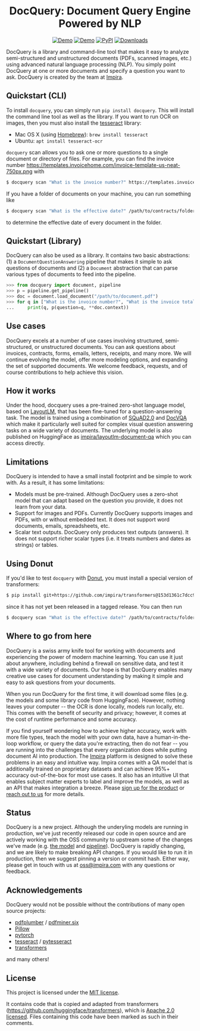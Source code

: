 <div align="center">

# DocQuery: Document Query Engine Powered by NLP

[![Demo](https://img.shields.io/badge/Demo-Gradio-brightgreen)](https://huggingface.co/spaces/impira/docquery)
[![Demo](https://img.shields.io/badge/Demo-Colab-orange)](https://github.com/impira/docquery/blob/main/docquery_example.ipynb)
[![PyPI](https://img.shields.io/pypi/v/docquery?color=green&label=pip%20install%20docquery)](https://pepy.tech/project/docquery)
[![Downloads](https://static.pepy.tech/personalized-badge/docquery?period=total&units=international_system&left_color=grey&right_color=green&left_text=Downloads)](https://pepy.tech/project/docquery)

</div>

DocQuery is a library and command-line tool that makes it easy to analyze semi-structured and unstructured documents (PDFs, scanned
images, etc.) using advanced natural language processing (NLP). You simply point DocQuery at one or more documents and specify a
question you want to ask. DocQuery is created by the team at [Impira](https://www.impira.com/).

## Quickstart (CLI)

To install `docquery`, you can simply run `pip install docquery`. This will install the command line tool as well as the library.
If you want to run OCR on images, then you must also install the [tesseract](https://github.com/tesseract-ocr/tesseract) library:

* Mac OS X (using [Homebrew](https://brew.sh/)): `brew install tesseract`
* Ubuntu: `apt install tesseract-ocr`

`docquery` scan allows you to ask one or more questions to a single document or directory of files. For example, you can
find the invoice number https://templates.invoicehome.com/invoice-template-us-neat-750px.png with

```bash
$ docquery scan "What is the invoice number?" https://templates.invoicehome.com/invoice-template-us-neat-750px.png
```

If you have a folder of documents on your machine, you can run something like

```bash
$ docquery scan "What is the effective date?" /path/to/contracts/folder
```

to determine the effective date of every document in the folder.


## Quickstart (Library)

DocQuery can also be used as a library. It contains two basic abstractions: (1) a `DocumentQuestionAnswering` pipeline
that makes it simple to ask questions of documents and (2) a `Document` abstraction that can parse various types of documents
to feed into the pipeline.

```python
>>> from docquery import document, pipeline
>>> p = pipeline.get_pipeline()
>>> doc = document.load_document("/path/to/document.pdf")
>>> for q in ["What is the invoice number?", "What is the invoice total?"]:
...     print(q, p(question=q, **doc.context))
```

## Use cases

DocQuery excels at a number of use cases involving structured, semi-structured, or unstructured documents. You can ask questions about
invoices, contracts, forms, emails, letters, receipts, and many more. We will continue evolving the model, offer more modeling options,
and expanding the set of supported documents. We welcome feedback, requests, and of course contributions to help achieve this vision.

## How it works

Under the hood, docquery uses a pre-trained zero-shot language model, based on [LayoutLM](https://arxiv.org/abs/1912.13318), that has been
fine-tuned for a question-answering task. The model is trained using a combination of [SQuAD2.0](https://rajpurkar.github.io/SQuAD-explorer/)
and [DocVQA](https://rrc.cvc.uab.es/?ch=17) which make it particularly well suited for complex visual question answering tasks on
a wide variety of documents. The underlying model is also published on HuggingFace as [impira/layoutlm-document-qa](https://huggingface.co/impira/layoutlm-document-qa)
which you can access directly.

## Limitations

DocQuery is intended to have a small install footprint and be simple to work with. As a result, it has some limitations:

* Models must be pre-trained. Although DocQuery uses a zero-shot model that can adapt based on the question you provide, it does not learn from your data.
* Support for images and PDFs. Currently DocQuery supports images and PDFs, with or without embedded text. It does not support word documents, emails, spreadsheets, etc.
* Scalar text outputs. DocQuery only produces text outputs (answers). It does not support richer scalar types (i.e. it treats numbers and dates as strings) or tables.

## Using Donut

If you'd like to test `docquery` with [Donut](https://arxiv.org/abs/2111.15664), you must install a special version of transformers:

```bash
$ pip install git+https://github.com/impira/transformers@153d1361c7dcc91c7735cae73e1f594cfcab3e21
```

since it has not yet been released in a tagged release. You can then run

```bash
$ docquery scan "What is the effective date?" /path/to/contracts/folder --checkpoint 'naver-clova-ix/donut-base-finetuned-docvqa'
```

## Where to go from here

DocQuery is a swiss army knife tool for working with documents and experiencing the power of modern machine learning. You can use it
just about anywhere, including behind a firewall on sensitive data, and test it with a wide variety of documents. Our hope is that
DocQuery enables many creative use cases for document understanding by making it simple and easy to ask questions from your documents.

When you run DocQuery for the first time, it will download some files (e.g. the models and some library code from HuggingFace). However,
nothing leaves your computer -- the OCR is done locally, models run locally, etc. This comes with the benefit of security and privacy;
however, it comes at the cost of runtime performance and some accuracy.

If you find yourself wondering how to achieve higher accuracy, work with more file types, teach the model with your own data, have
a human-in-the-loop workflow, or query the data you're extracting, then do not fear -- you are running into the challenges that
every organization does while putting document AI into production. The [Impira](https://www.impira.com/) platform is designed to
solve these problems in an easy and intuitive way. Impira comes with a QA model that is additionally trained on proprietary datasets
and can achieve 95%+ accuracy out-of-the-box for most use cases. It also has an intuitive UI that enables subject matter experts to label
and improve the models, as well as an API that makes integration a breeze. Please [sign up for the product](https://www.impira.com/signup) or
[reach out to us](info@impira.com) for more details.

## Status

DocQuery is a new project. Although the underyling models are running in production, we've just recently released our code in open source
and are actively working with the OSS community to upstream some of the changes we've made (e.g. [the model](https://github.com/huggingface/transformers/pull/18407)
and [pipeline](https://github.com/huggingface/transformers/pull/18414)). DocQuery is rapidly changing, and we are likely to make breaking
API changes. If you would like to run it in production, then we suggest pinning a version or commit hash. Either way, please get in touch
with us at [oss@impira.com](mailto:oss@impira.com) with any questions or feedback.

## Acknowledgements

DocQuery would not be possible without the contributions of many open source projects:

* [pdfplumber](https://github.com/jsvine/pdfplumber) / [pdfminer.six](https://github.com/pdfminer/pdfminer.six)
* [Pillow](https://pillow.readthedocs.io/en/stable/)
* [pytorch](https://pytorch.org/)
* [tesseract](https://github.com/tesseract-ocr/tesseract) / [pytesseract](https://pypi.org/project/pytesseract/)
* [transformers](https://github.com/impira/transformers)

and many others!

## License

This project is licensed under the [MIT license](LICENSE).

It contains code that is copied and adapted from transformers (https://github.com/huggingface/transformers),
which is [Apache 2.0 licensed](http://www.apache.org/licenses/LICENSE-2.0). Files containing this code have
been marked as such in their comments.
